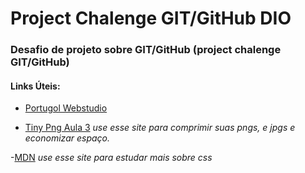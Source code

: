 # Project Chalenge GIT/GitHub DIO

### Desafio de projeto sobre GIT/GitHub (project chalenge  GIT/GitHub)

#### Links Úteis:

- [Portugol Webstudio](https://portugol-webstudio.cubos.io/)

- [Tiny Png Aula 3](https://tinypng.com/) 
_use esse site para comprimir suas pngs, e jpgs e economizar espaço._

-[MDN](https://developer.mozilla.org/pt-BR/)
_use esse site para estudar mais sobre css_
